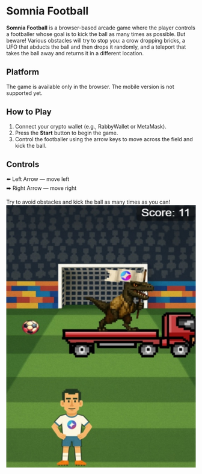 # Somnia Football

**Somnia Football** is a browser-based arcade game where the player controls a footballer whose goal is to kick the ball as many times as possible. But beware! Various obstacles will try to stop you: a crow dropping bricks, a UFO that abducts the ball and then drops it randomly, and a teleport that takes the ball away and returns it in a different location.

## Platform  
The game is available only in the browser. The mobile version is not supported yet.

## How to Play  
1. Connect your crypto wallet (e.g., RabbyWallet or MetaMask).  
2. Press the **Start** button to begin the game.  
3. Control the footballer using the arrow keys to move across the field and kick the ball.

## Controls  
⬅️ Left Arrow — move left  
➡️ Right Arrow — move right

Try to avoid obstacles and kick the ball as many times as you can!
![Gameplay Screenshot](frontend/images/screen.jpg)
